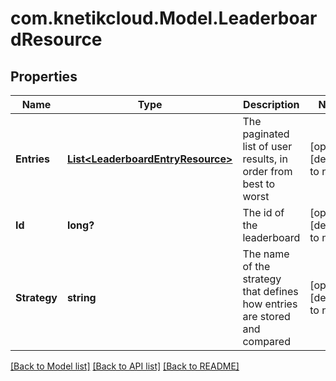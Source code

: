 # com.knetikcloud.Model.LeaderboardResource
## Properties

Name | Type | Description | Notes
------------ | ------------- | ------------- | -------------
**Entries** | [**List&lt;LeaderboardEntryResource&gt;**](LeaderboardEntryResource.md) | The paginated list of user results, in order from best to worst | [optional] [default to null]
**Id** | **long?** | The id of the leaderboard | [optional] [default to null]
**Strategy** | **string** | The name of the strategy that defines how entries are stored and compared | [optional] [default to null]

[[Back to Model list]](../README.md#documentation-for-models) [[Back to API list]](../README.md#documentation-for-api-endpoints) [[Back to README]](../README.md)


